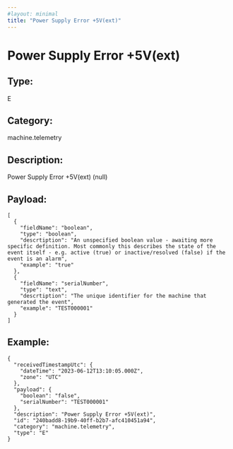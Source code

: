 ```yaml
---
#layout: minimal
title: "Power Supply Error +5V(ext)"
---
```


# Power Supply Error +5V(ext)

## Type:

E

## Category:

machine.telemetry

## Description: 

Power Supply Error +5V(ext) (null)

## Payload:

```
[
  {
    "fieldName": "boolean",
    "type": "boolean",
    "descrtiption": "An unspecified boolean value - awaiting more specific definition. Most commonly this describes the state of the event itself - e.g. active (true) or inactive/resolved (false) if the event is an alarm",
    "example": "true"
  },
  {
    "fieldName": "serialNumber",
    "type": "text",
    "descrtiption": "The unique identifier for the machine that generated the event",
    "example": "TEST000001"
  }
]
```

## Example:

```
{
  "receivedTimestampUtc": {
    "dateTime": "2023-06-12T13:10:05.000Z",
    "zone": "UTC"
  },
  "payload": {
    "boolean": "false",
    "serialNumber": "TEST000001"
  },
  "description": "Power Supply Error +5V(ext)",
  "id": "240badd8-19b9-40ff-b2b7-afc410451a94",
  "category": "machine.telemetry",
  "type": "E"
}
```
